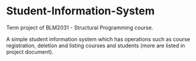 # Student-Information-System

Term project of BLM2031 - Structural Programming course.

A simple student information system which has operations such as course registration, deletion and listing courses and students (more are listed in project document).
